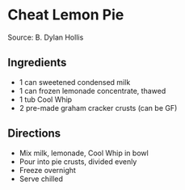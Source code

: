 # Cheat Lemon Pie

Source: B. Dylan Hollis

## Ingredients

- 1 can sweetened condensed milk
- 1 can frozen lemonade concentrate, thawed
- 1 tub Cool Whip
- 2 pre-made graham cracker crusts (can be GF)

## Directions

- Mix milk, lemonade, Cool Whip in bowl
- Pour into pie crusts, divided evenly
- Freeze overnight
- Serve chilled
